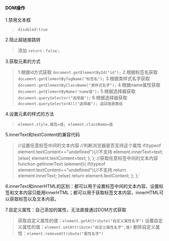 #### DOM操作
1.禁用文本框
> `disabled:true`


2.阻止超链接跳转
> 添加 `return：false；`

3.获取元素的方式

   >1.根据id方式获取
   > `document.getElementById("id");`
   > 2.根据标签名获取
   > `document.getElementByTagName("标签名");`
   > 3.根据类样式名字获取
   > `document.getElementByClassName("类样式名字");`
   > 4.根据name属性获取
   > `document.getElementByName("name值");`
   > 5.根据选择器获取
   > `document.querySelector("选择器");`
   > 6.根据选择器获取
   > `document.querySelectorAll("选择器"); 返回值是数组`

4.设置元素的样式的方法
> `element.style.属性=值;
> element.className=值`

5.innerText和textContent的兼容代码

> //设置任意标签中间的文本内容
> //判断浏览器是否支持这个属性
			if(typeof element.textContent=="undefined"){//不支持
				element.innerText=text;
			}else{
				element.textContent=text;
			};
		};
		//获取任意标签中间的文本内容
		function getInnerText (element){
			if(typeof element.textContent=="undefined"){//不支持
				return element.innerText;
			}else{
				return element.textContent;
			};
		};`
		
6.innerText和innerHTML的区别：都可以用于设置标签中间的文本内容，设置标签和文本内容只能用innerHTML；都可以用于获取标签文本内容，innerHTML可以获取标签以及文本内容。


7.自定义属性：自己添加的属性，无法直接通过DOM方式获取
> 获取自定义属性的值：`element.getAttribute("自定义属性名字")`
> 设置自定义属性的值：`element.setAttribute("自定义属性名字",值)`
> 删除自定义属性：`element.removeAttribute("属性名字")`


   
